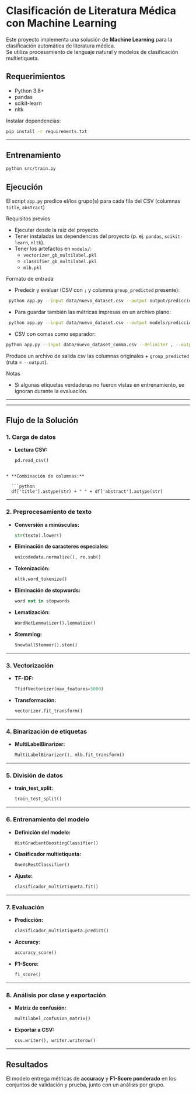 # Clasificación de Literatura Médica con Machine Learning

Este proyecto implementa una solución de **Machine Learning** para la clasificación automática de literatura médica.  
Se utiliza procesamiento de lenguaje natural y modelos de clasificación multietiqueta.

## Requerimientos

* Python 3.8+
* pandas
* scikit-learn
* nltk

Instalar dependencias:

```bash
pip install -r requirements.txt
```

---

## Entrenamiento
```bash
python src/train.py
```

## Ejecución

El script `app.py` predice el/los grupo(s) para cada fila del CSV (columnas `title`, `abstract`)

Requisitos previos
- Ejecutar desde la raíz del proyecto.
- Tener instaladas las dependencias del proyecto (p. ej. `pandas`, `scikit-learn`, `nltk`).
- Tener los artefactos en `models/`:
  - `vectorizer_gb_multilabel.pkl`
  - `classifier_gb_multilabel.pkl`
  - `mlb.pkl`

Formato de entrada

- Predecir y evaluar (CSV con `;` y columna `group_predicted` presente):
 ```bash
  python app.py --input data/nuevo_dataset.csv --output output/predicciones_evaluadas.csv --delimiter ';'
  ```
  
- Para guardar también las métricas impresas en un archivo plano:
 ```bash
  python app.py --input data/nuevo_dataset.csv --output models/predicciones_evaluadas.csv --delimiter ';' > output/predicciones_evaluadas.txt
  ```
  
- CSV con comas como separador:
```bash
python app.py --input data/nuevo_dataset_comma.csv --delimiter , --output output/predicciones_evaluadas.csv
```
  

Produce un archivo de salida csv las columnas originales + `group_predicted` (ruta = `--output`).


Notas
- Si algunas etiquetas verdaderas no fueron vistas en entrenamiento, se ignoran durante la evaluación.

---


---

##  Flujo de la Solución

### 1. Carga de datos
- **Lectura CSV:**  
  ```python
  pd.read_csv()
```

* **Combinación de columnas:**

  ```python
  df['title'].astype(str) + " " + df['abstract'].astype(str)
  ```

---

### 2. Preprocesamiento de texto

* **Conversión a minúsculas:**

  ```python
  str(texto).lower()
  ```
* **Eliminación de caracteres especiales:**

  ```python
  unicodedata.normalize(), re.sub()
  ```
* **Tokenización:**

  ```python
  nltk.word_tokenize()
  ```
* **Eliminación de stopwords:**

  ```python
  word not in stopwords
  ```
* **Lematización:**

  ```python
  WordNetLemmatizer().lemmatize()
  ```
* **Stemming:**

  ```python
  SnowballStemmer().stem()
  ```

---

### 3. Vectorización

* **TF-IDF:**

  ```python
  TfidfVectorizer(max_features=5000)
  ```
* **Transformación:**

  ```python
  vectorizer.fit_transform()
  ```

---

### 4. Binarización de etiquetas

* **MultiLabelBinarizer:**

  ```python
  MultiLabelBinarizer(), mlb.fit_transform()
  ```

---

### 5. División de datos

* **train\_test\_split:**

  ```python
  train_test_split()
  ```

---

### 6. Entrenamiento del modelo

* **Definición del modelo:**

  ```python
  HistGradientBoostingClassifier()
  ```
* **Clasificador multietiqueta:**

  ```python
  OneVsRestClassifier()
  ```
* **Ajuste:**

  ```python
  clasificador_multietiqueta.fit()
  ```

---

### 7. Evaluación

* **Predicción:**

  ```python
  clasificador_multietiqueta.predict()
  ```
* **Accuracy:**

  ```python
  accuracy_score()
  ```
* **F1-Score:**

  ```python
  f1_score()
  ```

---

### 8. Análisis por clase y exportación

* **Matriz de confusión:**

  ```python
  multilabel_confusion_matrix()
  ```
* **Exportar a CSV:**

  ```python
  csv.writer(), writer.writerow()
  ```

---


## Resultados

El modelo entrega métricas de **accuracy** y **F1-Score ponderado** en los conjuntos de validación y prueba, junto con un análisis por grupo.
